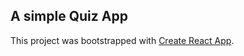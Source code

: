 ## A simple Quiz App

This project was bootstrapped with [Create React App](https://github.com/facebook/create-react-app).

